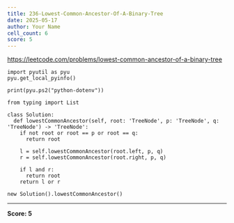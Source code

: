 ```yaml
---
title: 236-Lowest-Common-Ancestor-Of-A-Binary-Tree
date: 2025-05-17
author: Your Name
cell_count: 6
score: 5
---
```


https://leetcode.com/problems/lowest-common-ancestor-of-a-binary-tree


```
import pyutil as pyu
pyu.get_local_pyinfo()
```


```
print(pyu.ps2("python-dotenv"))
```


```
from typing import List
```


```
class Solution:
  def lowestCommonAncestor(self, root: 'TreeNode', p: 'TreeNode', q: 'TreeNode') -> 'TreeNode':
    if not root or root == p or root == q:
      return root

    l = self.lowestCommonAncestor(root.left, p, q)
    r = self.lowestCommonAncestor(root.right, p, q)

    if l and r:
      return root
    return l or r
```


```
new Solution().lowestCommonAncestor()
```


---
**Score: 5**